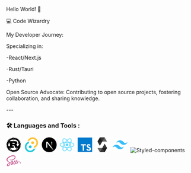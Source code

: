 <p>Hello World! 👋</p>

<p>💻 Code Wizardry</p>
<p>My Developer Journey:</p>
<p>Specializing in: </p>
<p>-React/Next.js</p>
<p>-Rust/Tauri</p>
<p>-Python</p>
<p>Open Source Advocate: Contributing to open source projects, fostering collaboration, and sharing knowledge.</p>
---

### :hammer_and_wrench: Languages and Tools :

<div>
  <img src="https://github.com/devicons/devicon/blob/master/icons/rust/rust-original.svg" title="Rust" alt="Next.js" width="40" height="40"/>&nbsp;
  <img src="https://github.com/devicons/devicon/blob/master/icons/tauri/tauri-original.svg" title="Tauri" alt="Next.js" width="40" height="40"/>&nbsp;
<img src="https://github.com/devicons/devicon/blob/master/icons/nextjs/nextjs-original.svg" title="Next.js" alt="Next.js" width="40" height="40"/>&nbsp;
  <img src="https://github.com/devicons/devicon/blob/master/icons/react/react-original.svg" title="React.js" alt="React.js" width="40" height="40"/>&nbsp;
    <img src="https://github.com/devicons/devicon/blob/master/icons/typescript/typescript-plain.svg" title="Typescript" alt="Typescript" width="40" height="40"/>&nbsp;
    <img src="https://github.com/devicons/devicon/blob/master/icons/solidity/solidity-original.svg" title="Solidity" alt="Solidity" width="40" height="40"/>&nbsp;
  <img src="https://github.com/devicons/devicon/blob/master/icons/tailwindcss/tailwindcss-original.svg" title="Tailwind" alt="Tailwind" width="40" height="40"/>&nbsp;
    <img src="https://github.com/styled-components/brand/blob/master/styled-components.svg" title="Styled-Components" alt="Styled-components" width="40" height="40"/>&nbsp;
   <img src="https://github.com/devicons/devicon/blob/master/icons/sass/sass-original.svg" title="Sass" alt="Sass" width="40" height="40"/>&nbsp;
</div>
